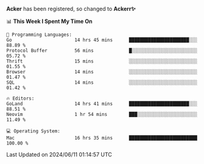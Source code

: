 **Acker** has been registered, so changed to **Ackerr✨**

<!--START_SECTION:waka-->
📊 **This Week I Spent My Time On** 

```text
💬 Programming Languages: 
Go                       14 hrs 45 mins      ██████████████████████░░░   88.89 % 
Protocol Buffer          56 mins             █░░░░░░░░░░░░░░░░░░░░░░░░   05.72 % 
Thrift                   15 mins             ░░░░░░░░░░░░░░░░░░░░░░░░░   01.55 % 
Browser                  14 mins             ░░░░░░░░░░░░░░░░░░░░░░░░░   01.47 % 
SQL                      14 mins             ░░░░░░░░░░░░░░░░░░░░░░░░░   01.42 % 

🔥 Editors: 
GoLand                   14 hrs 41 mins      ██████████████████████░░░   88.51 % 
Neovim                   1 hr 54 mins        ███░░░░░░░░░░░░░░░░░░░░░░   11.49 % 

💻 Operating System: 
Mac                      16 hrs 35 mins      █████████████████████████   100.00 % 
```


 Last Updated on 2024/06/11 01:14:57 UTC
<!--END_SECTION:waka-->
